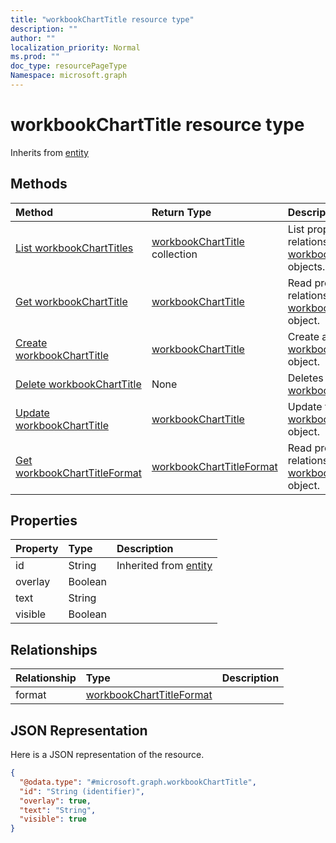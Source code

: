 ```yaml
---
title: "workbookChartTitle resource type"
description: ""
author: ""
localization_priority: Normal
ms.prod: ""
doc_type: resourcePageType
Namespace: microsoft.graph
---
```



# workbookChartTitle resource type




Inherits from [entity](../resources/entity.md)

## Methods
|Method|Return Type|Description|
|:---|:---|:---|
|[List workbookChartTitles](../api/workbookcharttitle-list.md)|[workbookChartTitle](../resources/workbookChartTitle.md) collection|List properties and relationships of the [workbookChartTitle](../resources/workbookcharttitle.md) objects.|
|[Get workbookChartTitle](../api/workbookcharttitle-get.md)|[workbookChartTitle](../resources/workbookChartTitle.md)|Read properties and relationships of the [workbookChartTitle](../resources/workbookcharttitle.md) object.|
|[Create workbookChartTitle](../api/workbookcharttitle-create.md)|[workbookChartTitle](../resources/workbookChartTitle.md)|Create a new [workbookChartTitle](../resources/workbookcharttitle.md) object.|
|[Delete workbookChartTitle](../api/workbookcharttitle-delete.md)|None|Deletes a [workbookChartTitle](../resources/workbookcharttitle.md).|
|[Update workbookChartTitle](../api/workbookcharttitle-update.md)|[workbookChartTitle](../resources/workbookChartTitle.md)|Update the properties of a [workbookChartTitle](../resources/workbookcharttitle.md) object.|
|[Get workbookChartTitleFormat](../api/workbookcharttitleformat-get.md)|[workbookChartTitleFormat](../resources/workbookChartTitleFormat.md)|Read properties and relationships of the [workbookChartTitleFormat](../resources/workbookcharttitleformat.md) object.|

## Properties
|Property|Type|Description|
|:---|:---|:---|
|id|String| Inherited from [entity](../resources/entity.md)|
|overlay|Boolean||
|text|String||
|visible|Boolean||

## Relationships
|Relationship|Type|Description|
|:---|:---|:---|
|format|[workbookChartTitleFormat](../resources/workbookChartTitleFormat.md)||

## JSON Representation
Here is a JSON representation of the resource.
<!-- {
  "blockType": "resource",
  "keyProperty": "id",
  "@odata.type": "microsoft.graph.workbookChartTitle",
  "baseType": "microsoft.graph.entity",
  "openType": false
}
-->
``` json
{
  "@odata.type": "#microsoft.graph.workbookChartTitle",
  "id": "String (identifier)",
  "overlay": true,
  "text": "String",
  "visible": true
}
```

